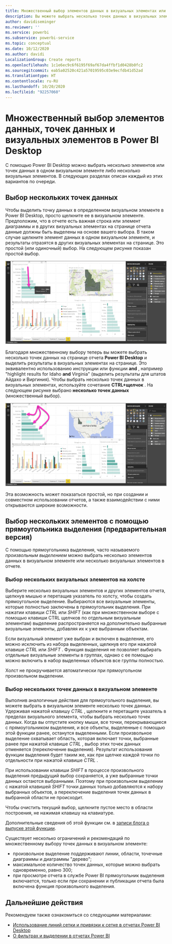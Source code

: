 ```yaml
---
title: Множественный выбор элементов данных в визуальных элементах или выбор нескольких визуальных элементов с помощью Power BI Desktop
description: Вы можете выбрать несколько точек данных в визуальных элементах Power BI Desktop с помощью простой комбинации CTRL+щелчок
author: davidiseminger
ms.reviewer: ''
ms.service: powerbi
ms.subservice: powerbi-service
ms.topic: conceptual
ms.date: 10/12/2020
ms.author: davidi
LocalizationGroup: Create reports
ms.openlocfilehash: 1c1e6ec9c6f6195f69af67da4ffbf1d0428b0fc2
ms.sourcegitcommit: eab5a02520c421a57019595c03e9ecfdb41d52ad
ms.translationtype: HT
ms.contentlocale: ru-RU
ms.lasthandoff: 10/20/2020
ms.locfileid: "92257060"
---
```

# <a name="multi-select-data-elements-data-points-and-visuals-in-power-bi-desktop"></a>Множественный выбор элементов данных, точек данных и визуальных элементов в Power BI Desktop

С помощью Power BI Desktop можно выбрать несколько элементов или точек данных в одном визуальном элементе либо несколько визуальных элементов. В следующих разделах описан каждый из этих вариантов по очереди.

## <a name="select-multiple-data-points"></a>Выбор нескольких точек данных

Чтобы выделить точку данных в определенном визуальном элементе в Power BI Desktop, просто щелкните ее в визуальном элементе. Предположим, что в отчете есть важная строка или элемент диаграммы и в других визуальных элементах на странице отчета данные должны быть выделены на основе вашего выбора. В таком случае щелкните элемент данных в одном визуальном элементе, и результаты отразятся в других визуальных элементах на странице. Это простой (или одиночный) выбор. На следующем рисунке показан простой выбор. 

![Отдельно выделенная точка данных](media/desktop-multi-select/multi-select_01.png)

Благодаря множественному выбору теперь вы можете выбрать несколько точек данных на странице отчета **Power BI Desktop** и выделить результаты в визуальных элементах на странице. Это эквивалентно использованию инструкции или функции **and** , например "highlight results for Idaho **and** Virginia" (выделить результаты для штатов Айдахо и Виргиния). Чтобы выбрать несколько точек данных в визуальных элементах, используйте сочетание **CTRL+щелчок** . На следующем рисунке выбрано **несколько точек данных** (множественный выбор).

![Несколько выделенных точек данных](media/desktop-multi-select/multi-select_02.png)

Эта возможность может показаться простой, но при создании и совместном использовании отчетов, а также взаимодействии с ними открываются широкие возможности. 

## <a name="select-multiple-elements-using-rectangle-select-preview"></a>Выбор нескольких элементов с помощью прямоугольника выделения (предварительная версия)

С помощью прямоугольника выделения, часто называемого *произвольным выделением* можно выбрать несколько элементов данных в визуальном элементе или несколько визуальных элементов в отчете. 

### <a name="select-multiple-visuals-on-the-canvas"></a>Выбор нескольких визуальных элементов на холсте

Выберите несколько визуальных элементов и других элементов отчета, щелкнув мышью и перетащив указатель по холсту, чтобы создать прямоугольное выделение. Выбираются все визуальные элементы, которые полностью заключены в прямоугольник выделения. При нажатии клавиши *CTRL* или *SHIFT* (как при множественном выборе с помощью клавиши CTRL щелчков по отдельным визуальным элементам) выделение распространяется на дополнительно выбранные визуальные элементы, добавляя их к уже выбранным объектам. 

Если визуальный элемент уже выбран и включен в выделение, его можно исключить из набора выделенных, щелкнув его при нажатой клавише *CTRL* или *SHIFT* . Функция выделения не позволяет выбирать отдельные визуальные элементы в группах, однако с ее помощью можно включить в набор выделенных объектов все группы полностью.

Холст не прокручивается автоматически при прямоугольном произвольном выделении. 

### <a name="select-multiple-data-points-in-a-visual"></a>Выбор нескольких точек данных в визуальном элементе

Выполнив аналогичные действия для прямоугольного выделения, вы можете выбрать в визуальном элементе несколько точек данных. Удерживая нажатой клавишу *CTRL* , щелкните и перетащите указатель в пределах визуального элемента, чтобы выбрать несколько точек данных. Когда вы отпустите кнопку мыши, все точки, перекрывающиеся с прямоугольником выделения, и все объекты, выделенные с помощью этой функции ранее, останутся выделенными. Если произвольное выделение охватывает область, которая включает точки, выбранные ранее при нажатой клавише *CTRL* , выбор этих точек данных отменяется (переключение выделения). Результат использования функции выделения будет таким же, как при щелчке каждой точки по отдельности при нажатой клавише *CTRL* . 

При использовании клавиши *SHIFT* в процессе произвольного выделения предыдущий выбор сохраняется, а уже выбранные точки данных остаются выбранными. Поэтому при произвольном выделении с нажатой клавишей *SHIFT* точки данных только добавляются к набору выбранных объектов, а переключение выделения точек данных в выбранной области не происходит.

Чтобы очистить текущий выбор, щелкните пустое место в области построения, не нажимая клавишу на клавиатуре.

Дополнительные сведения об этой функции см. в [записи блога о выпуске этой функции](https://powerbi.microsoft.com/blog/power-bi-desktop-august-2020-feature-summary/#_Data_point).

Существует несколько ограничений и рекомендаций по множественному выбору точек данных в визуальном элементе:

* произвольное выделение поддерживают линии, области, точечные диаграммы и диаграммы "дерево";
* максимальное количество точек данных, которые можно выбрать одновременно, равно 300;
* при просмотре отчета в службе Power BI прямоугольник выделения включается, только если при сохранении и публикации отчета была включена функция произвольного выделения.

## <a name="next-steps"></a>Дальнейшие действия

Рекомендуем также ознакомиться со следующими материалами:

* [Использование линий сетки и привязки к сетке в отчетах Power BI Desktop](desktop-gridlines-snap-to-grid.md)
* [О фильтрах и выделении в отчетах Power BI](power-bi-reports-filters-and-highlighting.md)


